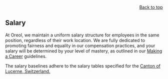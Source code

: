<div id="readme" class="Box-body readme blob js-code-block-container">
<article class="markdown-body entry-content p-3 p-md-6" itemprop="text">
<p align="right">
<a href="https://github.com/oreol-ag/oreol-web#--advanced-computing-technologies">Back to top</a>
</p>

# Salary

At Oreol, we maintain a uniform salary structure for employees in the same position, regardless of their work location. We are fully dedicated to promoting fairness and equality in our compensation practices, and your salary will be determined by your level of mastery, as outlined in our [Making a Career](./making-a-career.md) guidelines.

The salary baselines adhere to the salary tables specified for the [Canton of Lucerne, Switzerland.](https://personal.lu.ch/down_load/oeffentliche_dokumente/besoldung_verwaltungspersonal)

<!-- Pagem com a l'ETH es paguen els postdocs: https://ethz.ch/en/the-eth-zurich/working-teaching-and-research/welcome-center/employment-contract-and-salary/salary.html

i ho mapegem a https://personal.lu.ch/down_load/oeffentliche_dokumente/besoldung_verwaltungspersonal (taules a categoria 10)

Junior Programmer: Postdoc 1st year ~ CHF 90’000
Programmer: Postdoc 2nd year ~ CHF 95’000
Senior Programmer: Postdoc 3rd year ~ 100’000
Lead Programmer: CHF 110’000
Principal Programmer: CHF 120’000 -->